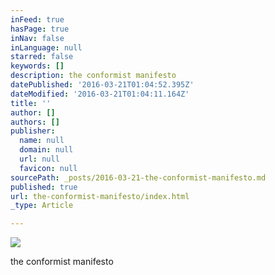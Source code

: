 ```yaml
---
inFeed: true
hasPage: true
inNav: false
inLanguage: null
starred: false
keywords: []
description: the conformist manifesto
datePublished: '2016-03-21T01:04:52.395Z'
dateModified: '2016-03-21T01:04:11.164Z'
title: ''
author: []
authors: []
publisher:
  name: null
  domain: null
  url: null
  favicon: null
sourcePath: _posts/2016-03-21-the-conformist-manifesto.md
published: true
url: the-conformist-manifesto/index.html
_type: Article

---
```

![](https://the-grid-user-content.s3-us-west-2.amazonaws.com/901ac1d6-381e-4355-b35d-d3e0b9325225.jpg)

the conformist manifesto